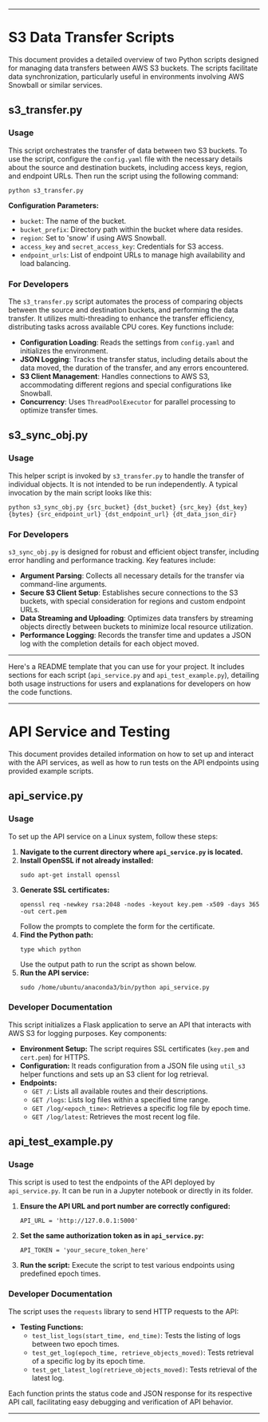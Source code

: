 
---

# S3 Data Transfer Scripts

This document provides a detailed overview of two Python scripts designed for managing data transfers between AWS S3 buckets. The scripts facilitate data synchronization, particularly useful in environments involving AWS Snowball or similar services.

## s3_transfer.py

### Usage

This script orchestrates the transfer of data between two S3 buckets. To use the script, configure the `config.yaml` file with the necessary details about the source and destination buckets, including access keys, region, and endpoint URLs. Then run the script using the following command:

```
python s3_transfer.py
```

**Configuration Parameters:**
- `bucket`: The name of the bucket.
- `bucket_prefix`: Directory path within the bucket where data resides.
- `region`: Set to 'snow' if using AWS Snowball.
- `access_key` and `secret_access_key`: Credentials for S3 access.
- `endpoint_urls`: List of endpoint URLs to manage high availability and load balancing.

### For Developers

The `s3_transfer.py` script automates the process of comparing objects between the source and destination buckets, and performing the data transfer. It utilizes multi-threading to enhance the transfer efficiency, distributing tasks across available CPU cores. Key functions include:

- **Configuration Loading**: Reads the settings from `config.yaml` and initializes the environment.
- **JSON Logging**: Tracks the transfer status, including details about the data moved, the duration of the transfer, and any errors encountered.
- **S3 Client Management**: Handles connections to AWS S3, accommodating different regions and special configurations like Snowball.
- **Concurrency**: Uses `ThreadPoolExecutor` for parallel processing to optimize transfer times.

## s3_sync_obj.py

### Usage

This helper script is invoked by `s3_transfer.py` to handle the transfer of individual objects. It is not intended to be run independently. A typical invocation by the main script looks like this:

```
python s3_sync_obj.py {src_bucket} {dst_bucket} {src_key} {dst_key} {bytes} {src_endpoint_url} {dst_endpoint_url} {dt_data_json_dir}
```

### For Developers

`s3_sync_obj.py` is designed for robust and efficient object transfer, including error handling and performance tracking. Key features include:

- **Argument Parsing**: Collects all necessary details for the transfer via command-line arguments.
- **Secure S3 Client Setup**: Establishes secure connections to the S3 buckets, with special consideration for regions and custom endpoint URLs.
- **Data Streaming and Uploading**: Optimizes data transfers by streaming objects directly between buckets to minimize local resource utilization.
- **Performance Logging**: Records the transfer time and updates a JSON log with the completion details for each object moved.

---

Here's a README template that you can use for your project. It includes sections for each script (`api_service.py` and `api_test_example.py`), detailing both usage instructions for users and explanations for developers on how the code functions.

---

# API Service and Testing

This document provides detailed information on how to set up and interact with the API services, as well as how to run tests on the API endpoints using provided example scripts.

## api_service.py

### Usage

To set up the API service on a Linux system, follow these steps:

1. **Navigate to the current directory where `api_service.py` is located.**
2. **Install OpenSSL if not already installed:**
   ```
   sudo apt-get install openssl
   ```
3. **Generate SSL certificates:**
   ```
   openssl req -newkey rsa:2048 -nodes -keyout key.pem -x509 -days 365 -out cert.pem
   ```
   Follow the prompts to complete the form for the certificate.
4. **Find the Python path:**
   ```
   type which python
   ```
   Use the output path to run the script as shown below.
5. **Run the API service:**
   ```
   sudo /home/ubuntu/anaconda3/bin/python api_service.py
   ```

### Developer Documentation

This script initializes a Flask application to serve an API that interacts with AWS S3 for logging purposes. Key components:

- **Environment Setup:** The script requires SSL certificates (`key.pem` and `cert.pem`) for HTTPS.
- **Configuration:** It reads configuration from a JSON file using `util_s3` helper functions and sets up an S3 client for log retrieval.
- **Endpoints:**
  - `GET /`: Lists all available routes and their descriptions.
  - `GET /logs`: Lists log files within a specified time range.
  - `GET /log/<epoch_time>`: Retrieves a specific log file by epoch time.
  - `GET /log/latest`: Retrieves the most recent log file.

## api_test_example.py

### Usage

This script is used to test the endpoints of the API deployed by `api_service.py`. It can be run in a Jupyter notebook or directly in its folder.

1. **Ensure the API URL and port number are correctly configured:**
   ```
   API_URL = 'http://127.0.0.1:5000'
   ```
2. **Set the same authorization token as in `api_service.py`:**
   ```
   API_TOKEN = 'your_secure_token_here'
   ```
3. **Run the script:**
   Execute the script to test various endpoints using predefined epoch times.

### Developer Documentation

The script uses the `requests` library to send HTTP requests to the API:

- **Testing Functions:**
  - `test_list_logs(start_time, end_time)`: Tests the listing of logs between two epoch times.
  - `test_get_log(epoch_time, retrieve_objects_moved)`: Tests retrieval of a specific log by its epoch time.
  - `test_get_latest_log(retrieve_objects_moved)`: Tests retrieval of the latest log.

Each function prints the status code and JSON response for its respective API call, facilitating easy debugging and verification of API behavior.

---
